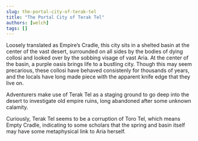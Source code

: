 ```yaml
---
slug: the-portal-city-of-terak-tel
title: "The Portal City of Terak Tel"
authors: [welch]
tags: []
---
```


Loosely translated as Empire’s Cradle, this city sits in a shelted basin at the center of the vast desert, surrounded on all sides by the bodies of dying collosi and looked over by the sobbing visage of vast Aria. At the center of the basin, a purple oasis brings life to a bustling city. Though this may seem precarious, these collosi have behaved consistenly for thousands of years, and the locals have long made piece with the apparent knife edge that they live on.
 
Adventurers make use of Terak Tel as a staging ground to go deep into the desert to investigate old empire ruins, long abandoned after some unknown calamity.
 
Curiously, Terak Tel seems to be a corruption of Toro Tel, which means Empty Cradle, indicating to some scholars that the spring and basin itself may have some metaphysical link to Aria herself.